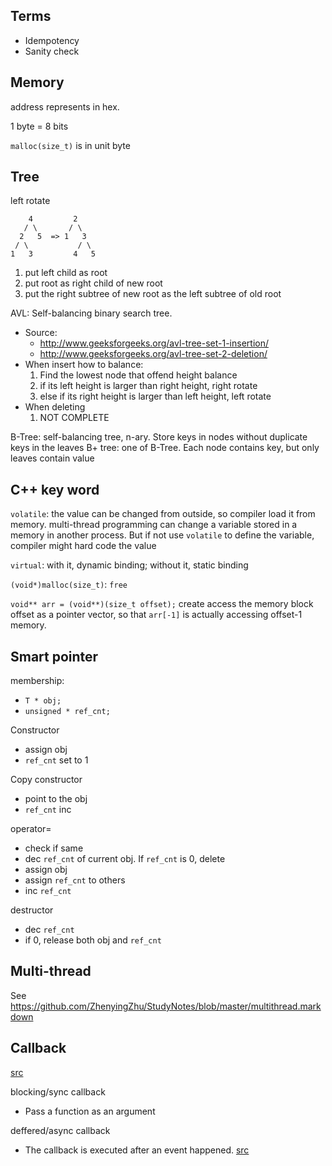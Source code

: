 ## Terms
- Idempotency
- Sanity check

## Memory
address represents in hex.

1 byte = 8 bits

`malloc(size_t)` is in unit byte

## Tree
left rotate
```
    4         2
   / \       / \
  2   5  => 1   3
 / \           / \
1   3         4   5
```
1. put left child as root
2. put root as right child of new root
3. put the right subtree of new root as the left subtree of old root

AVL: Self-balancing binary search tree.
- Source:
  - http://www.geeksforgeeks.org/avl-tree-set-1-insertion/
  - http://www.geeksforgeeks.org/avl-tree-set-2-deletion/
- When insert how to balance:
  1. Find the lowest node that offend height balance
  2. if its left height is larger than right height, right rotate
  3. else if its right height is larger than left height, left rotate
- When deleting
  1. NOT COMPLETE

B-Tree: self-balancing tree, n-ary. Store keys in nodes without duplicate keys in the leaves
B+ tree: one of B-Tree. Each node contains key, but only leaves contain value

## C++ key word
`volatile`: the value can be changed from outside, so compiler load it from memory. multi-thread programming can change a variable stored in a memory in another process. But if not use `volatile` to define the variable, compiler might hard code the value

`virtual`: with it, dynamic binding; without it, static binding

`(void*)malloc(size_t)`: `free`

`void** arr = (void**)(size_t offset);` create access the memory block offset as a pointer vector, so that `arr[-1]` is actually accessing offset-1 memory.

## Smart pointer
membership:
- `T * obj;`
- `unsigned * ref_cnt;`

Constructor
- assign obj
- `ref_cnt` set to 1

Copy constructor
- point to the obj
- `ref_cnt` inc

operator=
- check if same
- dec `ref_cnt` of current obj. If `ref_cnt` is 0, delete
- assign obj
- assign `ref_cnt` to others
- inc `ref_cnt`

destructor
- dec `ref_cnt`
- if 0, release both obj and `ref_cnt`

## Multi-thread
See https://github.com/ZhenyingZhu/StudyNotes/blob/master/multithread.markdown

## Callback
[src](https://en.wikipedia.org/wiki/Callback_(computer_programming))

blocking/sync callback
- Pass a function as an argument

deffered/async callback
- The callback is executed after an event happened. [src](http://softwareengineering.stackexchange.com/questions/143623/what-are-deferred-callbacks)

